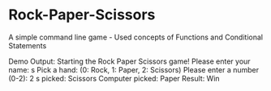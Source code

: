 # Rock-Paper-Scissors
A simple command line game - Used concepts of Functions and Conditional Statements

Demo Output:
Starting the Rock Paper Scissors game!
Please enter your name: s
Pick a hand: (0: Rock, 1: Paper, 2: Scissors)
Please enter a number (0-2): 2
s picked: Scissors
Computer picked: Paper
Result: Win
